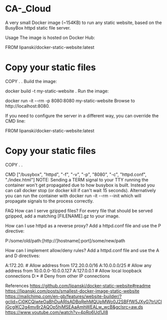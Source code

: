# CA-_Cloud
A very small Docker image (~154KB) to run any static website, based on the BusyBox httpd static file server.


Usage
The image is hosted on Docker Hub:

FROM lipanski/docker-static-website:latest

# Copy your static files
COPY . .
Build the image:

docker build -t my-static-website .
Run the image:

docker run -it --rm -p 8080:8080 my-static-website
Browse to http://localhost:8080.

If you need to configure the server in a different way, you can override the CMD line:

FROM lipanski/docker-static-website:latest

# Copy your static files
COPY . .

CMD ["/busybox", "httpd", "-f", "-v", "-p", "8080", "-c", "httpd.conf", "./index.html"]
NOTE: Sending a TERM signal to your TTY running the container won't get propagated due to how busybox is built. Instead you can call docker stop (or docker kill if can't wait 15 seconds). Alternatively you can run the container with docker run -it --rm --init which will propagate signals to the process correctly.

FAQ
How can I serve gzipped files?
For every file that should be served gzipped, add a matching [FILENAME].gz to your image.

How can I use httpd as a reverse proxy?
Add a httpd.conf file and use the P directive:

P:/some/old/path:[http://]hostname[:port]/some/new/path


How can I implement allow/deny rules?
Add a httpd.conf file and use the A and D directives:

A:172.20.         # Allow address from 172.20.0.0/16
A:10.0.0.0/25     # Allow any address from 10.0.0.0-10.0.0.127
A:127.0.0.1       # Allow local loopback connections
D:*               # Deny from other IP connections

References
https://github.com/lipanski/docker-static-website#readme
https://lipanski.com/posts/smallest-docker-image-static-website
https://mailchimp.com/en-gb/features/website-builder/?gclid=Cj0KCQjwteOaBhDuARIsADBqRehMQUpMWo0J2SBFfW5JXyG7trUCliGcglKC2g4mv8r2AQOp5hjMSEAaAmhWEALw_wcB&gclsrc=aw.ds
https://www.youtube.com/watch?v=4pRo6Ud1JI8
